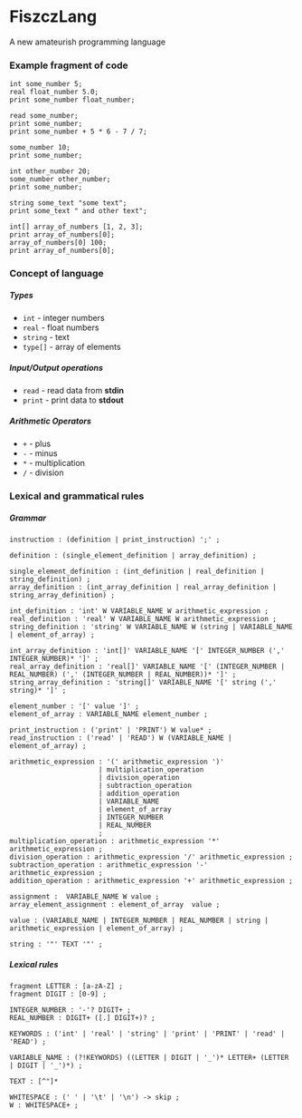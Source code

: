 # FiszczLang
A new amateurish programming language 

### Example fragment of code

```
int some_number 5;
real float_number 5.0;
print some_number float_number;

read some_number;
print some_number;
print some_number + 5 * 6 - 7 / 7;

some_number 10;
print some_number;

int other_number 20;
some_number other_number;
print some_number;

string some_text "some text";
print some_text " and other text";

int[] array_of_numbers [1, 2, 3];
print array_of_numbers[0];
array_of_numbers[0] 100;
print array_of_numbers[0];
```

### Concept of language

##### Types

- ``int`` - integer numbers
- ``real`` - float numbers
- ``string`` - text
- ``type[]`` - array of elements

##### Input/Output operations

- ``read`` - read data from **stdin**
- ``print`` - print data to **stdout**

##### Arithmetic Operators

- ``+`` - plus
- ``-`` - minus
- ``*`` - multiplication
- ``/`` - division

### Lexical and grammatical rules

##### Grammar

```
instruction : (definition | print_instruction) ';' ;

definition : (single_element_definition | array_definition) ;

single_element_definition : (int_definition | real_definition | string_definition) ;
array_definition : (int_array_definition | real_array_definition | string_array_definition) ;

int_definition : 'int' W VARIABLE_NAME W arithmetic_expression ;
real_definition : 'real' W VARIABLE_NAME W arithmetic_expression ;
string_definition : 'string' W VARIABLE_NAME W (string | VARIABLE_NAME | element_of_array) ;

int_array_definition : 'int[]' VARIABLE_NAME '[' INTEGER_NUMBER (',' INTEGER_NUMBER)* ']' ;
real_array_definition : 'real[]' VARIABLE_NAME '[' (INTEGER_NUMBER | REAL_NUMBER) (',' (INTEGER_NUMBER | REAL_NUMBER))* ']' ;
string_array_definition : 'string[]' VARIABLE_NAME '[' string (',' string)* ']' ;

element_number : '[' value ']' ;
element_of_array : VARIABLE_NAME element_number ;

print_instruction : ('print' | 'PRINT') W value* ;
read_instruction : ('read' | 'READ') W (VARIABLE_NAME | element_of_array) ;

arithmetic_expression : '(' arithmetic_expression ')'
                      | multiplication_operation
                      | division_operation
                      | subtraction_operation
                      | addition_operation
                      | VARIABLE_NAME
                      | element_of_array
                      | INTEGER_NUMBER
                      | REAL_NUMBER
                      ;
multiplication_operation : arithmetic_expression '*' arithmetic_expression ;
division_operation : arithmetic_expression '/' arithmetic_expression ;
subtraction_operation : arithmetic_expression '-' arithmetic_expression ;
addition_operation : arithmetic_expression '+' arithmetic_expression ;

assignment :  VARIABLE_NAME W value ;
array_element_assignment : element_of_array  value ;

value : (VARIABLE_NAME | INTEGER_NUMBER | REAL_NUMBER | string | arithmetic_expression | element_of_array) ;

string : '"' TEXT '"' ;
```

##### Lexical rules

```
fragment LETTER : [a-zA-Z] ;
fragment DIGIT : [0-9] ;

INTEGER_NUMBER : '-'? DIGIT+ ;
REAL_NUMBER : DIGIT+ ([.] DIGIT+)? ;

KEYWORDS : ('int' | 'real' | 'string' | 'print' | 'PRINT' | 'read' | 'READ') ;

VARIABLE_NAME : (?!KEYWORDS) ((LETTER | DIGIT | '_')* LETTER+ (LETTER | DIGIT | '_')*) ;

TEXT : [^"]*

WHITESPACE : (' ' | '\t' | '\n') -> skip ;
W : WHITESPACE+ ;
````

